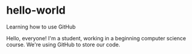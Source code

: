 # hello-world
Learning how to use GitHub

Hello, everyone!
I'm a student, working in a beginning computer science course. We're using GitHub to store our code.
